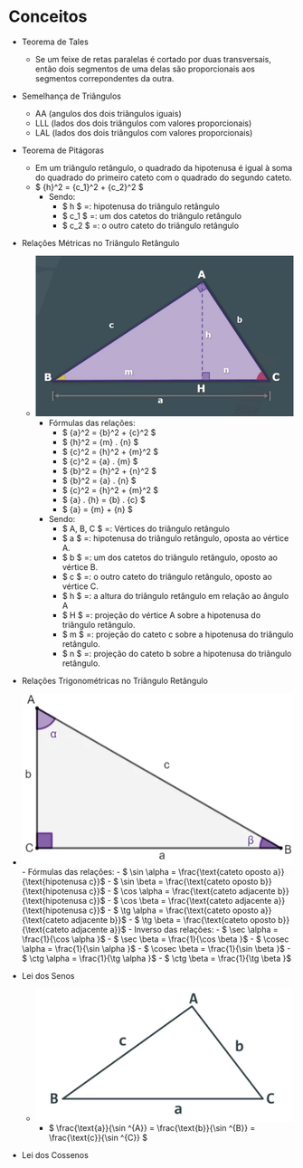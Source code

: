 # Conceitos

- Teorema de Tales
    - Se um feixe de retas paralelas é cortado por duas transversais, então dois segmentos de uma delas são proporcionais aos segmentos correpondentes da outra.

- Semelhança de Triângulos
    - AA  (angulos dos dois triângulos iguais)
    - LLL (lados dos dois triângulos com valores proporcionais)
    - LAL (lados dos dois triângulos com valores proporcionais)

- Teorema de Pitágoras
    - Em um triângulo retângulo, o quadrado da hipotenusa é igual à soma do quadrado do primeiro cateto com o quadrado do segundo cateto.
    - $ {h}^2 = {c_1}^2 + {c_2}^2 $
        - Sendo:
            - $ h $ =: hipotenusa do triângulo retângulo
            - $ c_1 $ =: um dos catetos do triângulo retângulo
            - $ c_2 $ =: o outro cateto do triângulo retângulo

- Relações Métricas no Triângulo Retângulo
    - ![](img/relacoes-metricas-triangulo-retangulo.png)
        - Fórmulas das relações:
            - $ {a}^2 = {b}^2 + {c}^2 $
            - $ {h}^2 = {m} . {n} $
            - $ {c}^2 = {h}^2 + {m}^2 $
            - $ {c}^2 = {a} . {m} $
            - $ {b}^2 = {h}^2 + {n}^2 $
            - $ {b}^2 = {a} . {n} $
            - $ {c}^2 = {h}^2 + {m}^2 $
            - $ {a} . {h} = {b} . {c} $
            - $ {a} = {m} + {n} $
        - Sendo:
            - $ A, B, C $ =: Vértices do triângulo retângulo
            - $ a $ =: hipotenusa do triângulo retângulo, oposta ao vértice A.
            - $ b $ =: um dos catetos do triângulo retângulo, oposto ao vértice B.
            - $ c $ =: o outro cateto do triângulo retângulo, oposto ao vértice C.
            - $ h $ =: a altura do triângulo retângulo em relação ao ângulo A
            - $ H $ =: projeção do vértice A sobre a hipotenusa do triângulo retângulo.
            - $ m $ =: projeção do cateto c sobre a hipotenusa do triângulo retângulo.
            - $ n $ =: projeção do cateto b sobre a hipotenusa do triângulo retângulo.

- Relações Trigonométricas no Triângulo Retângulo
- ![](img/relacoes-trigonometricas-triangulo-retangulo.png)
        - Fórmulas das relações:
            - $ \sin \alpha = \frac{\text{cateto oposto a}}{\text{hipotenusa c}}$
            - $ \sin \beta = \frac{\text{cateto oposto b}}{\text{hipotenusa c}}$
            - $ \cos \alpha = \frac{\text{cateto adjacente b}}{\text{hipotenusa c}}$
            - $ \cos \beta = \frac{\text{cateto adjacente a}}{\text{hipotenusa c}}$
            - $ \tg \alpha = \frac{\text{cateto oposto a}}{\text{cateto adjacente b}}$
            - $ \tg \beta = \frac{\text{cateto oposto b}}{\text{cateto adjacente a}}$
        - Inverso das relações:
            - $ \sec \alpha = \frac{1}{\cos \alpha }$
            - $ \sec \beta = \frac{1}{\cos \beta }$
            - $ \cosec \alpha = \frac{1}{\sin \alpha }$
            - $ \cosec \beta = \frac{1}{\sin \beta }$
            - $ \ctg \alpha = \frac{1}{\tg \alpha }$
            - $ \ctg \beta = \frac{1}{\tg \beta }$
        
- Lei dos Senos
    - ![](img/lei-seno-cosseno.png)
        - $ \frac{\text{a}}{\sin \^{A}} = \frac{\text{b}}{\sin \^{B}} = \frac{\text{c}}{\sin \^{C}} $

- Lei dos Cossenos